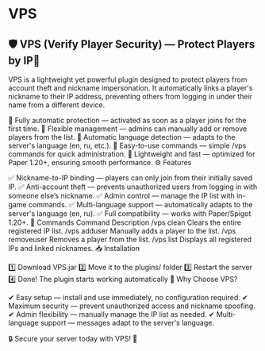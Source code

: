 # VPS
## 🛡 VPS (Verify Player Security) — Protect Players by IP📌


VPS is a lightweight yet powerful plugin designed to protect players from account theft and nickname impersonation.
It automatically links a player's nickname to their IP address, preventing others from logging in under their name from a different device.

🔹 Fully automatic protection — activated as soon as a player joins for the first time.
🔹 Flexible management — admins can manually add or remove players from the list.
🔹 Automatic language detection — adapts to the server's language (en, ru, etc.).
🔹 Easy-to-use commands — simple /vps commands for quick administration.
🔹 Lightweight and fast — optimized for Paper 1.20+, ensuring smooth performance.
⚙ Features

✅ Nickname-to-IP binding — players can only join from their initially saved IP.
✅ Anti-account theft — prevents unauthorized users from logging in with someone else’s nickname.
✅ Admin control — manage the IP list with in-game commands.
✅ Multi-language support — automatically adapts to the server's language (en, ru).
✅ Full compatibility — works with Paper/Spigot 1.20+.
📜 Commands
Command	Description
/vps clean	Clears the entire registered IP list.
/vps adduser <nickname> <ip>	Manually adds a player to the list.
/vps removeuser <nickname>	Removes a player from the list.
/vps list	Displays all registered IPs and linked nicknames.
📥 Installation

1️⃣ Download VPS.jar
2️⃣ Move it to the plugins/ folder
3️⃣ Restart the server
4️⃣ Done! The plugin starts working automatically
🚀 Why Choose VPS?

✔ Easy setup — install and use immediately, no configuration required.
✔ Maximum security — prevent unauthorized access and nickname spoofing.
✔ Admin flexibility — manually manage the IP list as needed.
✔ Multi-language support — messages adapt to the server's language.

🔒 Secure your server today with VPS! 🚀

